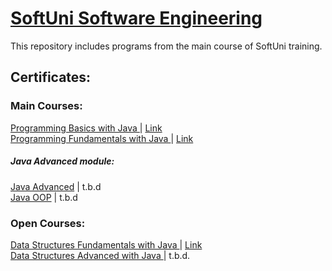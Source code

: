 # <a href="https://softuni.bg/"> SoftUni Software Engineering </a>
This repository includes programs from the main course of SoftUni training.
<h2> Certificates: </h2>
<h3> Main Courses: </h3>
<a href="https://softuni.bg/trainings/3745/programming-basics-with-java-may-2022" > Programming Basics with Java </a> | 
<a href="https://softuni.bg/certificates/details/135465/579e8f7e"> Link</a>
<br/>
<a href="https://softuni.bg/trainings/3835/programming-fundamentals-september-2022" > Programming Fundamentals with Java </a> | 
<a href="https://softuni.bg/certificates/details/148454/b1e3c0e3"> Link</a>
<br/>
<h5> Java Advanced module: </h5>
<a href="https://softuni.bg/trainings/3959/java-advanced-january-2023" > Java Advanced</a> | t.b.d
<br/>
<a href="https://softuni.bg/trainings/3959/java-advanced-january-2023" > Java OOP</a> | t.b.d
<br/>
<h3> Open Courses: </h3>
<a href="https://softuni.bg/trainings/3922/data-structures-fundamentals-with-java-november-2022" > Data Structures Fundamentals with Java </a> |
<a href="https://softuni.bg/certificates/details/151444/a86803fb"> Link</a>
<br/>
<a href="https://softuni.bg/trainings/3924/data-structures-advanced-with-java-december-2022" > Data Structures Advanced with Java </a> | t.b.d.